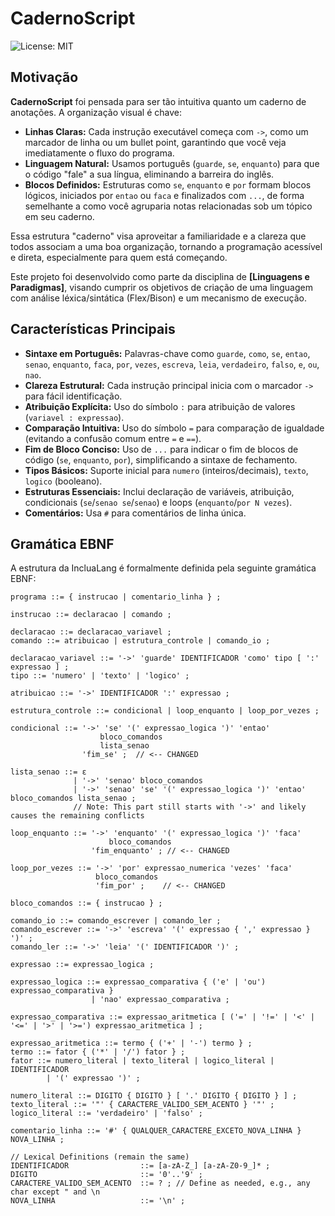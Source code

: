 # CadernoScript

![License: MIT](https://img.shields.io/badge/License-MIT-yellow.svg) <!-- Você pode escolher outra licença se preferir -->

## Motivação

**CadernoScript** foi pensada para ser tão intuitiva quanto um caderno de anotações. A organização visual é chave:

*   **Linhas Claras:** Cada instrução executável começa com `->`, como um marcador de linha ou um bullet point, garantindo que você veja imediatamente o fluxo do programa.
*   **Linguagem Natural:** Usamos português (`guarde`, `se`, `enquanto`) para que o código "fale" a sua língua, eliminando a barreira do inglês.
*   **Blocos Definidos:** Estruturas como `se`, `enquanto` e `por` formam blocos lógicos, iniciados por `entao` ou `faca` e finalizados com `...`, de forma semelhante a como você agruparia notas relacionadas sob um tópico em seu caderno.

Essa estrutura "caderno" visa aproveitar a familiaridade e a clareza que todos associam a uma boa organização, tornando a programação acessível e direta, especialmente para quem está começando.

Este projeto foi desenvolvido como parte da disciplina de **[Linguagens e Paradigmas]**, visando cumprir os objetivos de criação de uma linguagem com análise léxica/sintática (Flex/Bison) e um mecanismo de execução.

## Características Principais

*   **Sintaxe em Português:** Palavras-chave como `guarde`, `como`, `se`, `entao`, `senao`, `enquanto`, `faca`, `por`, `vezes`, `escreva`, `leia`, `verdadeiro`, `falso`, `e`, `ou`, `nao`.
*   **Clareza Estrutural:** Cada instrução principal inicia com o marcador `->` para fácil identificação.
*   **Atribuição Explícita:** Uso do símbolo `:` para atribuição de valores (`variavel : expressao`).
*   **Comparação Intuitiva:** Uso do símbolo `=` para comparação de igualdade (evitando a confusão comum entre `=` e `==`).
*   **Fim de Bloco Conciso:** Uso de `...` para indicar o fim de blocos de código (`se`, `enquanto`, `por`), simplificando a sintaxe de fechamento.
*   **Tipos Básicos:** Suporte inicial para `numero` (inteiros/decimais), `texto`, `logico` (booleano).
*   **Estruturas Essenciais:** Inclui declaração de variáveis, atribuição, condicionais (`se`/`senao se`/`senao`) e loops (`enquanto`/`por N vezes`).
*   **Comentários:** Usa `#` para comentários de linha única.

## Gramática EBNF

A estrutura da IncluaLang é formalmente definida pela seguinte gramática EBNF:

```ebnf
programa ::= { instrucao | comentario_linha } ;

instrucao ::= declaracao | comando ;

declaracao ::= declaracao_variavel ;
comando ::= atribuicao | estrutura_controle | comando_io ;

declaracao_variavel ::= '->' 'guarde' IDENTIFICADOR 'como' tipo [ ':' expressao ] ;
tipo ::= 'numero' | 'texto' | 'logico' ;

atribuicao ::= '->' IDENTIFICADOR ':' expressao ;

estrutura_controle ::= condicional | loop_enquanto | loop_por_vezes ;

condicional ::= '->' 'se' '(' expressao_logica ')' 'entao'
                    bloco_comandos
                    lista_senao
                'fim_se' ;  // <-- CHANGED

lista_senao ::= ε
              | '->' 'senao' bloco_comandos
              | '->' 'senao' 'se' '(' expressao_logica ')' 'entao' bloco_comandos lista_senao ;
              // Note: This part still starts with '->' and likely causes the remaining conflicts

loop_enquanto ::= '->' 'enquanto' '(' expressao_logica ')' 'faca'
                      bloco_comandos
                  'fim_enquanto' ; // <-- CHANGED

loop_por_vezes ::= '->' 'por' expressao_numerica 'vezes' 'faca'
                   bloco_comandos
                   'fim_por' ;    // <-- CHANGED

bloco_comandos ::= { instrucao } ;

comando_io ::= comando_escrever | comando_ler ;
comando_escrever ::= '->' 'escreva' '(' expressao { ',' expressao } ')' ;
comando_ler ::= '->' 'leia' '(' IDENTIFICADOR ')' ;

expressao ::= expressao_logica ;

expressao_logica ::= expressao_comparativa { ('e' | 'ou') expressao_comparativa }
                  | 'nao' expressao_comparativa ;

expressao_comparativa ::= expressao_aritmetica [ ('=' | '!=' | '<' | '<=' | '>' | '>=') expressao_aritmetica ] ;

expressao_aritmetica ::= termo { ('+' | '-') termo } ;
termo ::= fator { ('*' | '/') fator } ;
fator ::= numero_literal | texto_literal | logico_literal | IDENTIFICADOR
        | '(' expressao ')' ;

numero_literal ::= DIGITO { DIGITO } [ '.' DIGITO { DIGITO } ] ;
texto_literal ::= '"' { CARACTERE_VALIDO_SEM_ACENTO } '"' ;
logico_literal ::= 'verdadeiro' | 'falso' ;

comentario_linha ::= '#' { QUALQUER_CARACTERE_EXCETO_NOVA_LINHA } NOVA_LINHA ;

// Lexical Definitions (remain the same)
IDENTIFICADOR                ::= [a-zA-Z_] [a-zA-Z0-9_]* ;
DIGITO                       ::= '0'..'9' ;
CARACTERE_VALIDO_SEM_ACENTO  ::= ? ; // Define as needed, e.g., any char except " and \n
NOVA_LINHA                   ::= '\n' ;
